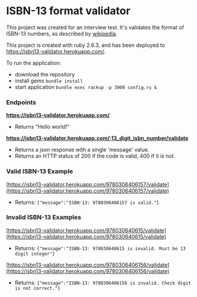 # ISBN-13 format validator

This project was created for an interview test. It's validates the format of ISBN-13 numbers, as described by [wikipedia](https://en.wikipedia.org/wiki/International_Standard_Book_Number).

This project is created with ruby 2.6.3, and has been deployed to https://isbn13-validator.herokuapp.com/.

To run the application:
* download the repository
* install gems `bundle install`
* start application `bundle exec rackup -p 3000 config.ru &`

### Endpoints

**https://isbn13-validator.herokuapp.com/**
- Returns "Hello world!"

**https://isbn13-validator.herokuapp.com/:13_digit_isbn_number/validate**
- Returns a json response with a single 'message' value.
- Returns an HTTP status of 200 if the code is valid, 400 if it is not.

### Valid ISBN-13 Example
[https://isbn13-validator.herokuapp.com/9780306406157/validate](https://isbn13-validator.herokuapp.com/9780306406157/validate)
- Returns: `{"message":"ISBN-13: 9780306406157 is valid."}`

### Invalid ISBN-13 Examples
[https://isbn13-validator.herokuapp.com/978030640615/validate](https://isbn13-validator.herokuapp.com/978030640615/validate)
- Returns: `{"message":"ISBN-13: 978030640615 is invalid. Must be 13 digit integer"}`

[https://isbn13-validator.herokuapp.com/9780306406156/validate](https://isbn13-validator.herokuapp.com/9780306406156/validate)
- Returns: `{"message":"ISBN-13: 9780306406156 is invalid. Check digit is not correct."}`
